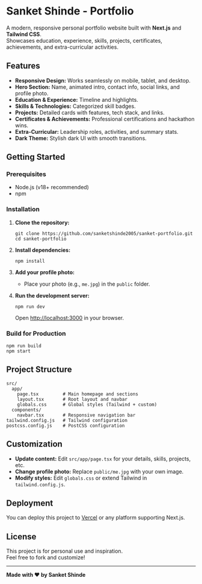 # Sanket Shinde - Portfolio

A modern, responsive personal portfolio website built with **Next.js** and **Tailwind CSS**.  
Showcases education, experience, skills, projects, certificates, achievements, and extra-curricular activities.

## Features

- **Responsive Design:** Works seamlessly on mobile, tablet, and desktop.
- **Hero Section:** Name, animated intro, contact info, social links, and profile photo.
- **Education & Experience:** Timeline and highlights.
- **Skills & Technologies:** Categorized skill badges.
- **Projects:** Detailed cards with features, tech stack, and links.
- **Certificates & Achievements:** Professional certifications and hackathon wins.
- **Extra-Curricular:** Leadership roles, activities, and summary stats.
- **Dark Theme:** Stylish dark UI with smooth transitions.

## Getting Started

### Prerequisites

- Node.js (v18+ recommended)
- npm

### Installation

1. **Clone the repository:**
   ```
   git clone https://github.com/sanketshinde2005/sanket-portfolio.git
   cd sanket-portfolio
   ```

2. **Install dependencies:**
   ```
   npm install
   ```

3. **Add your profile photo:**
   - Place your photo (e.g., `me.jpg`) in the `public` folder.

4. **Run the development server:**
   ```
   npm run dev
   ```
   Open [http://localhost:3000](http://localhost:3000) in your browser.

### Build for Production

```
npm run build
npm start
```

## Project Structure

```
src/
  app/
    page.tsx         # Main homepage and sections
    layout.tsx       # Root layout and navbar
    globals.css      # Global styles (Tailwind + custom)
  components/
    navbar.tsx       # Responsive navigation bar
tailwind.config.js   # Tailwind configuration
postcss.config.js    # PostCSS configuration
```

## Customization

- **Update content:** Edit `src/app/page.tsx` for your details, skills, projects, etc.
- **Change profile photo:** Replace `public/me.jpg` with your own image.
- **Modify styles:** Edit `globals.css` or extend Tailwind in `tailwind.config.js`.

## Deployment

You can deploy this project to [Vercel](https://vercel.com/) or any platform supporting Next.js.

## License

This project is for personal use and inspiration.  
Feel free to fork and customize!

---

**Made with ❤️ by Sanket Shinde**
